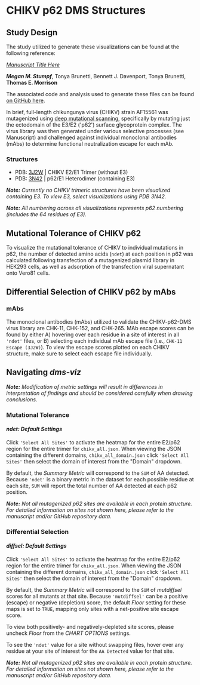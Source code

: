 # CHIKV p62 DMS Structures

## Study Design

The study utilized to generate these visualizations can be found at the following reference:

[*Manuscript Title Here*](https://www.biorxiv.org/)

***Megan M. Stumpf***, Tonya Brunetti, Bennett J. Davenport, Tonya Brunetti, **Thomas E. Morrison**

The associated code and analysis used to generate these files can be found [on GitHub here](https://github.com/meganstumpf/chikvdms-mAb-paper).

In brief, full-length chikungunya virus (CHIKV) strain AF15561 was mutagenized using [deep mutational scanning](https://pubmed.ncbi.nlm.nih.gov/25075907/), specifically by mutating just the ectodomain of the E3/E2 ('p62') surface glycoprotein complex. The virus library was then generated under various selective processes (see Manuscript) and challenged against individual monoclonal antibodies (mAbs) to determine functional neutralization escape for each mAb.

### Structures

- PDB: [3J2W](https://www.rcsb.org/structure/3J2W) | CHIKV E2/E1 Trimer (without E3)
- PDB: [3N42](https://www.rcsb.org/structure/3N42) | p62/E1 Heterodimer (containing E3)

***Note:** Currently no CHIKV trimeric structures have been visualized containing E3. To view E3, select visualizations using PDB 3N42.*

***Note:** All numbering across all visualizations represents p62 numbering (includes the 64 residues of E3).*

## Mutational Tolerance of CHIKV p62

To visualize the mutational tolerance of CHIKV to individual mutations in p62, the number of detected amino acids (`ndet`) at each position in p62 was calculated following transfection of a mutagenized plasmid library in HEK293 cells, as well as adsorption of the transfection viral supernatant onto Vero81 cells.

## Differential Selection of CHIKV p62 by mAbs

### mAbs

The monoclonal antibodies (mAbs) utilized to validate the CHIKV-p62-DMS virus library are CHK-11, CHK-152, and CHK-265. MAb escape scores can be found by either A) hovering over each residue in a site of interest in all `'ndet'` files, or B) selecting each individual mAb escape file (i.e., `CHK-11 Escape (3J2W)`). To view the escape scores plotted on each CHIKV structure, make sure to select each escape file individually.

## Navigating *dms-viz*

***Note:** Modification of metric settings will result in differences in interpretation of findings and should be considered carefully when drawing conclusions.*

### Mutational Tolerance

#### *ndet: Default Settings*

Click `'Select All Sites'` to activate the heatmap for the entire E2/p62 region for the entire trimer for `chikv_all.json`. When viewing the JSON containing the different domains, `chikv_all_domain.json` click `'Select All Sites'` then select the domain of interest from the "Domain" dropdown. 

By default, the *Summary Metric* will correspond to the `SUM` of AA detected. Because `'ndet'` is a binary metric in the dataset for each possible residue at each site, `SUM` will report the total number of AA detected at each p62 position.

***Note:** Not all mutagenized p62 sites are available in each protein structure. For detailed information on sites not shown here, please refer to the manuscript and/or GitHub repository data.*

### Differential Selection

#### *diffsel: Default Settings*

Click `'Select All Sites'` to activate the heatmap for the entire E2/p62 region for the entire trimer for `chikv_all.json`. When viewing the JSON containing the different domains, `chikv_all_domain.json` click `'Select All Sites'` then select the domain of interest from the "Domain" dropdown.

By default, the *Summary Metric* will correspond to the `SUM` of *mutdiffsel* scores for all mutants at that site. Because `'mutdiffsel'` can be a positive (escape) or negative (depletion) score, the default *Floor* setting for these maps is set to `TRUE`, mapping only sites with a net-positive site escape score. 

To view both positively- and negatively-depleted site scores, please uncheck *Floor* from the *CHART OPTIONS* settings. 

To see the `'ndet'` value for a site without swapping files, hover over any residue at your site of interest for the `AA Detected` value for that site.

***Note:** Not all mutagenized p62 sites are available in each protein structure. For detailed information on sites not shown here, please refer to the manuscript and/or GitHub repository data.*
